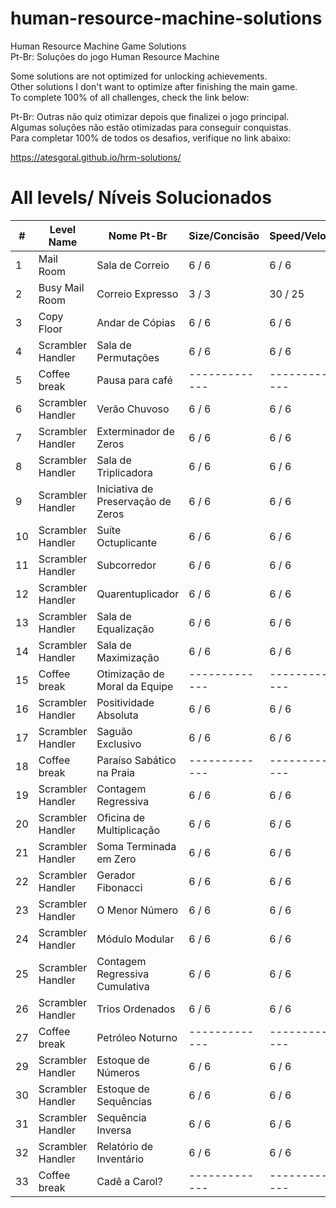 # human-resource-machine-solutions

Human Resource Machine Game Solutions
<br />
Pt-Br: Soluções do jogo Human Resource Machine

Some solutions are not optimized for unlocking achievements.
<br />
Other solutions I don't want to optimize after finishing the main game.
<br />
To complete 100% of all challenges, check the link below:
<br />

Pt-Br: Outras não quiz otimizar depois que finalizei o jogo principal.
<br />
Algumas soluções não estão otimizadas para conseguir conquistas.
<br />
Para completar 100% de todos os desafios, verifique no link abaixo:

https://atesgoral.github.io/hrm-solutions/

# All levels/ Níveis Solucionados
| #   | Level Name          |  Nome Pt-Br                           | Size/Concisão | Speed/Velocidade |
| --- | ------------------- | ------------------------------------- | ------------- | ---------------- |
| 1   | Mail Room           |  Sala de Correio                      | 6 / 6         | 6 / 6 |
| 2   | Busy Mail Room      |  Correio Expresso                     | 3 / 3         | 30 / 25 |
| 3   | Copy Floor          |  Andar de Cópias                      | 6 / 6         | 6 / 6 |
| 4   | Scrambler Handler   |  Sala de Permutações                  | 6 / 6         | 6 / 6 |
| 5   | Coffee break        |  Pausa para café                      | ------------- | ---------------- |
| 6   | Scrambler Handler   |  Verão Chuvoso                        | 6 / 6         | 6 / 6 |
| 7   | Scrambler Handler   |  Exterminador de Zeros                | 6 / 6         | 6 / 6 |
| 8   | Scrambler Handler   |  Sala de Triplicadora                 | 6 / 6         | 6 / 6 |
| 9   | Scrambler Handler   |  Iniciativa de Preservação de Zeros   | 6 / 6         | 6 / 6 |
| 10  | Scrambler Handler   |  Suíte Octuplicante                   | 6 / 6         | 6 / 6 |
| 11  | Scrambler Handler   |  Subcorredor                          | 6 / 6         | 6 / 6 |
| 12  | Scrambler Handler   |  Quarentuplicador                     | 6 / 6         | 6 / 6 |
| 13  | Scrambler Handler   |  Sala de Equalização                  | 6 / 6         | 6 / 6 |
| 14  | Scrambler Handler   |  Sala de Maximização                  | 6 / 6         | 6 / 6 |
| 15  | Coffee break        |  Otimização de Moral da Equipe        | ------------- | ---------------- |
| 16  | Scrambler Handler   |  Positividade Absoluta                | 6 / 6         | 6 / 6 |
| 17  | Scrambler Handler   |  Saguão Exclusivo                     | 6 / 6         | 6 / 6 |
| 18  | Coffee break        |  Paraíso Sabático na Praia            | ------------- | ---------------- |
| 19  | Scrambler Handler   |  Contagem Regressiva                  | 6 / 6         | 6 / 6 |
| 20  | Scrambler Handler   |  Oficina de Multiplicação             | 6 / 6         | 6 / 6 |
| 21  | Scrambler Handler   |  Soma Terminada em Zero               | 6 / 6         | 6 / 6 |
| 22  | Scrambler Handler   |  Gerador Fibonacci                    | 6 / 6         | 6 / 6 |
| 23  | Scrambler Handler   |  O Menor Número                       | 6 / 6         | 6 / 6 |
| 24  | Scrambler Handler   |  Módulo Modular                       | 6 / 6         | 6 / 6 |
| 25  | Scrambler Handler   |  Contagem Regressiva Cumulativa       | 6 / 6         | 6 / 6 |
| 26  | Scrambler Handler   |  Trios Ordenados                      | 6 / 6         | 6 / 6 |
| 27  | Coffee break        |  Petróleo Noturno                     | ------------- | ---------------- |
| 29  | Scrambler Handler   |  Estoque de Números                   | 6 / 6         | 6 / 6 |
| 30  | Scrambler Handler   |  Estoque de Sequências                | 6 / 6         | 6 / 6 |
| 31  | Scrambler Handler   |  Sequência Inversa                    | 6 / 6         | 6 / 6 |
| 32  | Scrambler Handler   |  Relatório de Inventário              | 6 / 6         | 6 / 6 |
| 33  | Coffee break        |  Cadê a Carol?                        | ------------- | ---------------- |

